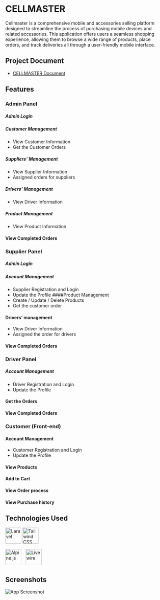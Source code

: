 
# CELLMASTER

Cellmaster is a comprehensive mobile and accessories selling platform designed to streamline the process of purchasing mobile devices and related accessories. This application offers users a seamless shopping experience, allowing them to browse a wide range of products, place orders, and track deliveries all through a user-friendly mobile interface. 

## Project Document

 - [CELLMASTER Document](file:///C:/Users/inuka/Downloads/SSP%20-%20CELMASTER%20REPORT.pdf)
 
## Features

### Admin Panel
##### Admin Login
##### Customer Management
- View Customer Information 
- Get the Customer Orders
##### Suppliers’ Management
- View Supplier Information
- Assigned orders for suppliers
##### Drivers’ Management
- View Driver Information
##### Product Management
- View Product Information
#### View Completed Orders

### Supplier Panel
##### Admin Login
##### Account Management
- Supplier Registration and Login
- Update the Profile
####Product Management
- Create / Update / Delete Products
- Get the customer order 
#### Drivers’ management
- View Driver Information
- Assigned the order for drivers
#### View Completed Orders

### Driver Panel
##### Account Management
- Driver Registration and Login
- Update the Profile
#### Get the Orders
#### View Completed Orders

### Customer (Front-end)
#### Account Management
- Customer Registration and Login
- Update the Profile
#### View Products
#### Add to Cart
#### View Order process
#### View Purchase history





## Technologies Used

<img src="https://laravel.com/img/logomark.min.svg" alt="Laravel" width="50" height="50" margin-right="50px"/>   <img src="https://upload.wikimedia.org/wikipedia/commons/d/d5/Tailwind_CSS_Logo.svg" alt="Tailwind CSS" width="50" height="50"/> 

<img src="https://raw.githubusercontent.com/alpinejs/alpine/HEAD/art/alpine-logo.svg" alt="Alpine.js" width="50" height="50" style="margin-right: 10px;" />

<img src="https://livewire-framework.com/img/logo.svg" alt="Livewire" width="50" height="50"/> 






## Screenshots

![App Screenshot](https://via.placeholder.com/468x300?text=App+Screenshot+Here)

